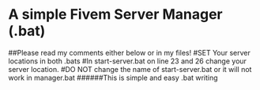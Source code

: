 
# A simple Fivem Server Manager (.bat)
##Please read my comments either below or in my files!
#SET Your server locations in both .bats
#In start-server.bat on line 23 and 26 change your server location.
#DO NOT change the name of start-server.bat or it will not work in manager.bat
######This is simple and easy .bat writing
